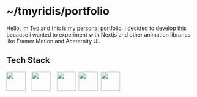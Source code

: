 
# ~/tmyridis/portfolio
Hello, im Teo and this is my personal portfolio. I decided to develop this because i wanted to experiment with Nextjs and other animation libraries like Framer Motion and Aceternity UI.
## Tech Stack
<div>
<img width=50px src="https://icon.icepanel.io/Technology/svg/React.svg">&nbsp;&nbsp;&nbsp;
<img width=50px src="https://icon.icepanel.io/Technology/png-shadow-512/Next.js.png">&nbsp;&nbsp;&nbsp;
<img width=50px src="https://icon.icepanel.io/Technology/svg/Tailwind-CSS.svg">&nbsp;
<img width=50px src="https://cdn.worldvectorlogo.com/logos/framer-motion.svg">&nbsp;
<img width=50px src="https://ui.aceternity.com/_next/image?url=%2Flogo-dark.png&w=64&q=75">&nbsp;
</div>

